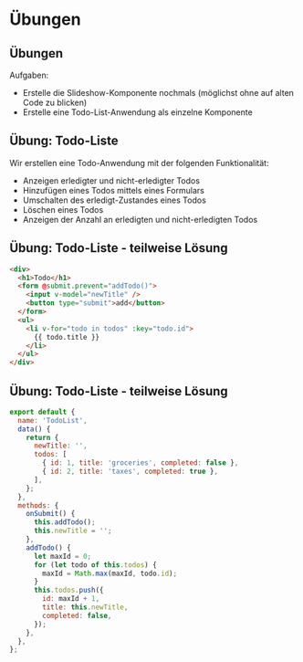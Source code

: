 # Übungen

## Übungen

Aufgaben:

- Erstelle die Slideshow-Komponente nochmals (möglichst ohne auf alten Code zu blicken)
- Erstelle eine Todo-List-Anwendung als einzelne Komponente

## Übung: Todo-Liste

Wir erstellen eine Todo-Anwendung mit der folgenden Funktionalität:

- Anzeigen erledigter und nicht-erledigter Todos
- Hinzufügen eines Todos mittels eines Formulars
- Umschalten des erledigt-Zustandes eines Todos
- Löschen eines Todos
- Anzeigen der Anzahl an erledigten und nicht-erledigten Todos

## Übung: Todo-Liste - teilweise Lösung

```html
<div>
  <h1>Todo</h1>
  <form @submit.prevent="addTodo()">
    <input v-model="newTitle" />
    <button type="submit">add</button>
  </form>
  <ul>
    <li v-for="todo in todos" :key="todo.id">
      {{ todo.title }}
    </li>
  </ul>
</div>
```

## Übung: Todo-Liste - teilweise Lösung

```js
export default {
  name: 'TodoList',
  data() {
    return {
      newTitle: '',
      todos: [
        { id: 1, title: 'groceries', completed: false },
        { id: 2, title: 'taxes', completed: true },
      ],
    };
  },
  methods: {
    onSubmit() {
      this.addTodo();
      this.newTitle = '';
    },
    addTodo() {
      let maxId = 0;
      for (let todo of this.todos) {
        maxId = Math.max(maxId, todo.id);
      }
      this.todos.push({
        id: maxId + 1,
        title: this.newTitle,
        completed: false,
      });
    },
  },
};
```
